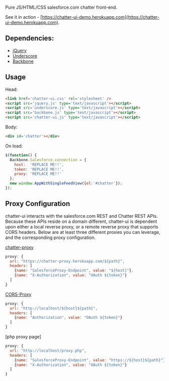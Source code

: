 Pure JS/HTML/CSS salesforce.com chatter front-end.

See it in action - [https://chatter-ui-demo.herokuapp.com](https://chatter-ui-demo.herokuapp.com).

Dependencies:
------------------------------
* [jQuery](http://jquery.com/)
* [Underscore](http://underscorejs.org/)
* [Backbone](backbonejs.org)

Usage
------------------------------

Head:
```html
<link href='chatter-ui.css' rel='stylesheet' />
<script src='jquery.js' type='text/javascript'></script>
<script src='underscore.js' type='text/javascript'></script>
<script src='backbone.js' type='text/javascript'></script>
<script src='chatter-ui.js' type='text/javascript'></script>
```

Body:
```html
<div id='chatter'></div>
```

On load:
```javascript
$(function() {
  Backbone.Salesforce.connection = {
    host:  'REPLACE ME!!',
    token: 'REPLACE ME!!',
    proxy: 'REPLACE ME!!'
  };
  new window.AppWithSingleFeedView({el:'#chatter'});
});
```

Proxy Configuration
------------------------------
chatter-ui interacts with the salesforce.com REST and Chatter REST APIs.  Because these APIs reside on a domain different, chatter-ui is dependent upon either a local reverse proxy, or a remote reverse proxy that supports CORS headers.  Below are at least three different proxies you can leverage, and the corresponding proxy configuration.

[chatter-proxy](https://github.com/sohalloran/chatter-proxy)

```javascript
proxy: {
  url: "https://chatter-proxy.herokuapp.com/${path}",
  headers: [
    {name: "SalesforceProxy-Endpoint", value: "${host}"},
    {name: "X-Authorization", value: "OAuth ${token}"}
  ]
}
```

[CORS-Proxy](https://github.com/gr2m/CORS-Proxy)

```javascript
proxy: {
  url: "http://localhost/${host}${path}",
  headers: [
    {name: "Authorization", value: "OAuth ${token}"}
  ]
}
```

[php proxy page]

```javascript
proxy: {
  url: "http://localhost/proxy.php",
  headers: [
    {name: "SalesforceProxy-Endpoint", value: "https://${host}${path}"},
    {name: "X-Authorization", value: "OAuth ${token}"}
  ]
}
```